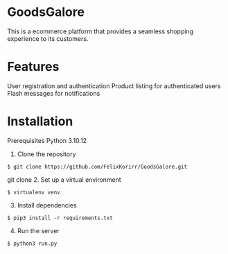 # GoodsGalore
This is a ecommerce platform that provides a seamless shopping experience to its customers.

# Features
User registration and authentication
Product listing for authenticated users
Flash messages for notifications

# Installation
Prerequisites
Python 3.10.12

1. Clone the repository
```
$ git clone https://github.com/FelixKorirr/GoodsGalore.git
```

git clone
2. Set up a virtual environment
```
$ virtualenv venv
```

3. Install dependencies
```
$ pip3 install -r requirements.txt
```

4. Run the server
```
$ python3 run.py
```

